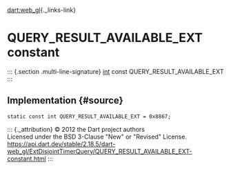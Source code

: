 [dart:web\_gl](../../dart-web_gl/dart-web_gl-library){._links-link}

QUERY\_RESULT\_AVAILABLE\_EXT constant
======================================

::: {.section .multi-line-signature}
[int](../../dart-core/int-class) const QUERY\_RESULT\_AVAILABLE\_EXT
:::

Implementation {#source}
--------------

``` {.language-dart data-language="dart"}
static const int QUERY_RESULT_AVAILABLE_EXT = 0x8867;
```

::: {._attribution}
© 2012 the Dart project authors\
Licensed under the BSD 3-Clause \"New\" or \"Revised\" License.\
<https://api.dart.dev/stable/2.18.5/dart-web_gl/ExtDisjointTimerQuery/QUERY_RESULT_AVAILABLE_EXT-constant.html>
:::
